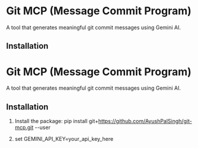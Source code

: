 # Git MCP (Message Commit Program)

A tool that generates meaningful git commit messages using Gemini AI.

## Installation

# Git MCP (Message Commit Program)

A tool that generates meaningful git commit messages using Gemini AI.

## Installation

1. Install the package:
pip install git+https://github.com/AyushPalSingh/git-mcp.git --user

2. set GEMINI_API_KEY=your_api_key_here
